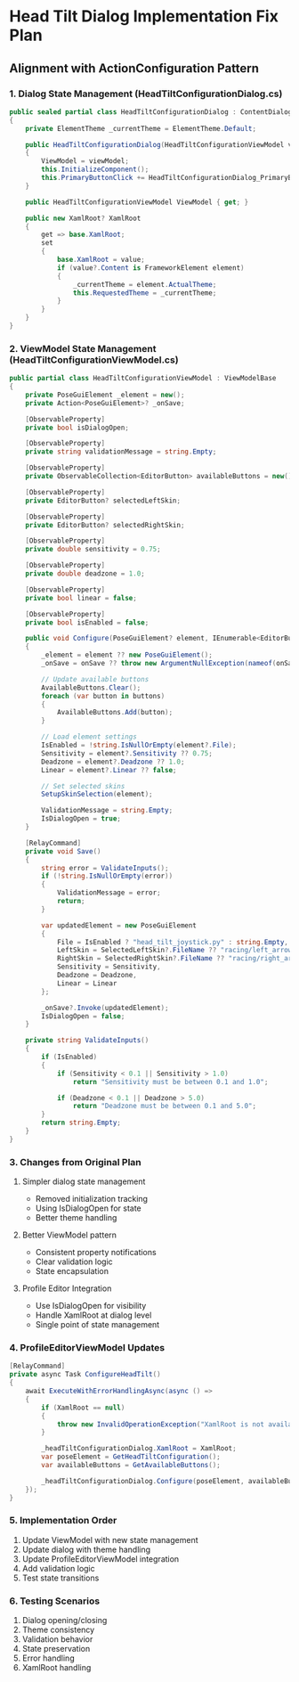 # Head Tilt Dialog Implementation Fix Plan

## Alignment with ActionConfiguration Pattern

### 1. Dialog State Management (HeadTiltConfigurationDialog.cs)
```csharp
public sealed partial class HeadTiltConfigurationDialog : ContentDialog
{
    private ElementTheme _currentTheme = ElementTheme.Default;

    public HeadTiltConfigurationDialog(HeadTiltConfigurationViewModel viewModel)
    {
        ViewModel = viewModel;
        this.InitializeComponent();
        this.PrimaryButtonClick += HeadTiltConfigurationDialog_PrimaryButtonClick;
    }

    public HeadTiltConfigurationViewModel ViewModel { get; }

    public new XamlRoot? XamlRoot
    {
        get => base.XamlRoot;
        set
        {
            base.XamlRoot = value;
            if (value?.Content is FrameworkElement element)
            {
                _currentTheme = element.ActualTheme;
                this.RequestedTheme = _currentTheme;
            }
        }
    }
}
```

### 2. ViewModel State Management (HeadTiltConfigurationViewModel.cs)
```csharp
public partial class HeadTiltConfigurationViewModel : ViewModelBase
{
    private PoseGuiElement _element = new();
    private Action<PoseGuiElement>? _onSave;

    [ObservableProperty]
    private bool isDialogOpen;

    [ObservableProperty]
    private string validationMessage = string.Empty;

    [ObservableProperty]
    private ObservableCollection<EditorButton> availableButtons = new();

    [ObservableProperty]
    private EditorButton? selectedLeftSkin;

    [ObservableProperty]
    private EditorButton? selectedRightSkin;

    [ObservableProperty]
    private double sensitivity = 0.75;

    [ObservableProperty]
    private double deadzone = 1.0;

    [ObservableProperty]
    private bool linear = false;

    [ObservableProperty]
    private bool isEnabled = false;

    public void Configure(PoseGuiElement? element, IEnumerable<EditorButton> buttons, Action<PoseGuiElement> onSave)
    {
        _element = element ?? new PoseGuiElement();
        _onSave = onSave ?? throw new ArgumentNullException(nameof(onSave));

        // Update available buttons
        AvailableButtons.Clear();
        foreach (var button in buttons)
        {
            AvailableButtons.Add(button);
        }

        // Load element settings
        IsEnabled = !string.IsNullOrEmpty(element?.File);
        Sensitivity = element?.Sensitivity ?? 0.75;
        Deadzone = element?.Deadzone ?? 1.0;
        Linear = element?.Linear ?? false;

        // Set selected skins
        SetupSkinSelection(element);

        ValidationMessage = string.Empty;
        IsDialogOpen = true;
    }

    [RelayCommand]
    private void Save()
    {
        string error = ValidateInputs();
        if (!string.IsNullOrEmpty(error))
        {
            ValidationMessage = error;
            return;
        }

        var updatedElement = new PoseGuiElement
        {
            File = IsEnabled ? "head_tilt_joystick.py" : string.Empty,
            LeftSkin = SelectedLeftSkin?.FileName ?? "racing/left_arrow.png",
            RightSkin = SelectedRightSkin?.FileName ?? "racing/right_arrow.png",
            Sensitivity = Sensitivity,
            Deadzone = Deadzone,
            Linear = Linear
        };

        _onSave?.Invoke(updatedElement);
        IsDialogOpen = false;
    }

    private string ValidateInputs()
    {
        if (IsEnabled)
        {
            if (Sensitivity < 0.1 || Sensitivity > 1.0)
                return "Sensitivity must be between 0.1 and 1.0";

            if (Deadzone < 0.1 || Deadzone > 5.0)
                return "Deadzone must be between 0.1 and 5.0";
        }
        return string.Empty;
    }
}
```

### 3. Changes from Original Plan
1. Simpler dialog state management
   - Removed initialization tracking
   - Using IsDialogOpen for state
   - Better theme handling

2. Better ViewModel pattern
   - Consistent property notifications
   - Clear validation logic
   - State encapsulation

3. Profile Editor Integration
   - Use IsDialogOpen for visibility
   - Handle XamlRoot at dialog level
   - Single point of state management

### 4. ProfileEditorViewModel Updates
```csharp
[RelayCommand]
private async Task ConfigureHeadTilt()
{
    await ExecuteWithErrorHandlingAsync(async () =>
    {
        if (XamlRoot == null)
        {
            throw new InvalidOperationException("XamlRoot is not available");
        }

        _headTiltConfigurationDialog.XamlRoot = XamlRoot;
        var poseElement = GetHeadTiltConfiguration();
        var availableButtons = GetAvailableButtons();

        _headTiltConfigurationDialog.Configure(poseElement, availableButtons, UpdateHeadTiltElement);
    });
}
```

### 5. Implementation Order
1. Update ViewModel with new state management
2. Update dialog with theme handling
3. Update ProfileEditorViewModel integration
4. Add validation logic
5. Test state transitions

### 6. Testing Scenarios
1. Dialog opening/closing
2. Theme consistency
3. Validation behavior
4. State preservation
5. Error handling
6. XamlRoot handling
